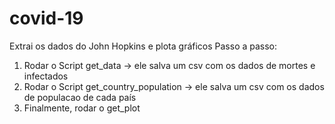 # covid-19
Extrai os dados do John Hopkins e plota gráficos
Passo a passo:

1) Rodar o Script get_data -> ele salva um csv com os dados de mortes e infectados
2) Rodar o Script get_country_population -> ele salva um csv com os dados de populacao de cada país
3) Finalmente, rodar o get_plot 
